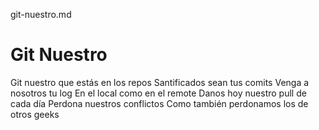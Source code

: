 git-nuestro.md
# Git Nuestro

Git nuestro que estás en los repos
Santificados sean tus comits
Venga a nosotros tu log
En el local como en el remote
Danos hoy nuestro pull de cada día
Perdona nuestros conflictos
Como también perdonamos los de otros geeks